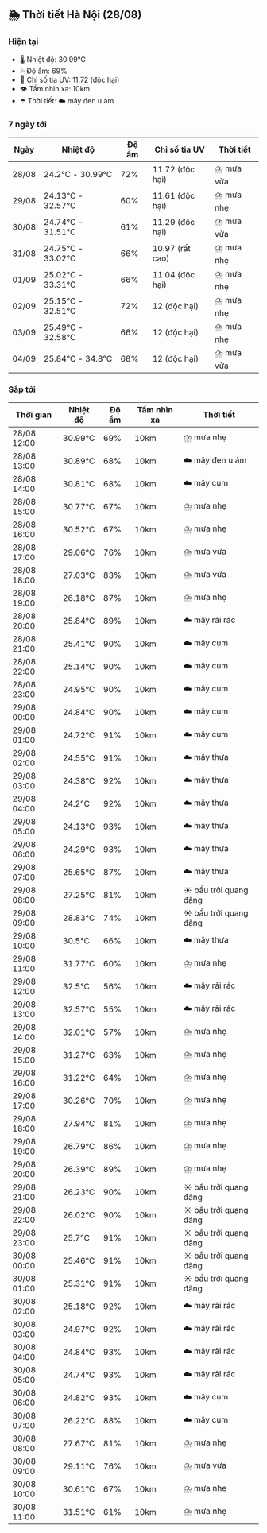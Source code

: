 ## 🌦️ Thời tiết Hà Nội (28/08)

### Hiện tại

- 🌡️ Nhiệt độ: 30.99℃
- 💦 Độ ẩm: 69%
- 🌟 Chỉ số tia UV: 11.72 (độc hại)
- 👁️ Tầm nhìn xa: 10km
- ☂️ Thời tiết: ☁️ mây đen u ám

### 7 ngày tới

| Ngày | Nhiệt độ | Độ ẩm | Chỉ số tia UV | Thời tiết |
| --- | --- | --- | --- | --- |
| 28/08 | 24.2℃ - 30.99℃ | 72% | 11.72 (độc hại) | ⛈️ mưa vừa |
| 29/08 | 24.13℃ - 32.57℃ | 60% | 11.61 (độc hại) | ⛈️ mưa nhẹ |
| 30/08 | 24.74℃ - 31.51℃ | 61% | 11.29 (độc hại) | ⛈️ mưa vừa |
| 31/08 | 24.75℃ - 33.02℃ | 66% | 10.97 (rất cao) | ⛈️ mưa nhẹ |
| 01/09 | 25.02℃ - 33.31℃ | 66% | 11.04 (độc hại) | ⛈️ mưa nhẹ |
| 02/09 | 25.15℃ - 32.51℃ | 72% | 12 (độc hại) | ⛈️ mưa nhẹ |
| 03/09 | 25.49℃ - 32.58℃ | 66% | 12 (độc hại) | ⛈️ mưa nhẹ |
| 04/09 | 25.84℃ - 34.8℃ | 68% | 12 (độc hại) | ⛈️ mưa vừa |

### Sắp tới

| Thời gian | Nhiệt độ | Độ ẩm | Tầm nhìn xa | Thời tiết |
| --- | --- | --- | --- | --- |
| 28/08 12:00 | 30.99℃ | 69% | 10km | ⛈️ mưa nhẹ |
| 28/08 13:00 | 30.89℃ | 68% | 10km | ☁️ mây đen u ám |
| 28/08 14:00 | 30.81℃ | 68% | 10km | ☁️ mây cụm |
| 28/08 15:00 | 30.77℃ | 67% | 10km | ⛈️ mưa nhẹ |
| 28/08 16:00 | 30.52℃ | 67% | 10km | ⛈️ mưa nhẹ |
| 28/08 17:00 | 29.06℃ | 76% | 10km | ⛈️ mưa vừa |
| 28/08 18:00 | 27.03℃ | 83% | 10km | ⛈️ mưa vừa |
| 28/08 19:00 | 26.18℃ | 87% | 10km | ⛈️ mưa nhẹ |
| 28/08 20:00 | 25.84℃ | 89% | 10km | ☁️ mây rải rác |
| 28/08 21:00 | 25.41℃ | 90% | 10km | ☁️ mây cụm |
| 28/08 22:00 | 25.14℃ | 90% | 10km | ☁️ mây cụm |
| 28/08 23:00 | 24.95℃ | 90% | 10km | ☁️ mây cụm |
| 29/08 00:00 | 24.84℃ | 90% | 10km | ☁️ mây cụm |
| 29/08 01:00 | 24.72℃ | 91% | 10km | ☁️ mây cụm |
| 29/08 02:00 | 24.55℃ | 91% | 10km | ☁️ mây thưa |
| 29/08 03:00 | 24.38℃ | 92% | 10km | ☁️ mây thưa |
| 29/08 04:00 | 24.2℃ | 92% | 10km | ☁️ mây thưa |
| 29/08 05:00 | 24.13℃ | 93% | 10km | ☁️ mây thưa |
| 29/08 06:00 | 24.29℃ | 93% | 10km | ☁️ mây thưa |
| 29/08 07:00 | 25.65℃ | 87% | 10km | ☁️ mây thưa |
| 29/08 08:00 | 27.25℃ | 81% | 10km | ☀️ bầu trời quang đãng |
| 29/08 09:00 | 28.83℃ | 74% | 10km | ☀️ bầu trời quang đãng |
| 29/08 10:00 | 30.5℃ | 66% | 10km | ☁️ mây thưa |
| 29/08 11:00 | 31.77℃ | 60% | 10km | ⛈️ mưa nhẹ |
| 29/08 12:00 | 32.5℃ | 56% | 10km | ☁️ mây rải rác |
| 29/08 13:00 | 32.57℃ | 55% | 10km | ☁️ mây rải rác |
| 29/08 14:00 | 32.01℃ | 57% | 10km | ⛈️ mưa nhẹ |
| 29/08 15:00 | 31.27℃ | 63% | 10km | ⛈️ mưa nhẹ |
| 29/08 16:00 | 31.22℃ | 64% | 10km | ⛈️ mưa nhẹ |
| 29/08 17:00 | 30.26℃ | 70% | 10km | ⛈️ mưa nhẹ |
| 29/08 18:00 | 27.94℃ | 81% | 10km | ⛈️ mưa nhẹ |
| 29/08 19:00 | 26.79℃ | 86% | 10km | ⛈️ mưa nhẹ |
| 29/08 20:00 | 26.39℃ | 89% | 10km | ⛈️ mưa nhẹ |
| 29/08 21:00 | 26.23℃ | 90% | 10km | ☀️ bầu trời quang đãng |
| 29/08 22:00 | 26.02℃ | 90% | 10km | ☀️ bầu trời quang đãng |
| 29/08 23:00 | 25.7℃ | 91% | 10km | ☀️ bầu trời quang đãng |
| 30/08 00:00 | 25.46℃ | 91% | 10km | ☀️ bầu trời quang đãng |
| 30/08 01:00 | 25.31℃ | 91% | 10km | ☀️ bầu trời quang đãng |
| 30/08 02:00 | 25.18℃ | 92% | 10km | ☁️ mây rải rác |
| 30/08 03:00 | 24.97℃ | 92% | 10km | ☁️ mây rải rác |
| 30/08 04:00 | 24.84℃ | 93% | 10km | ☁️ mây rải rác |
| 30/08 05:00 | 24.74℃ | 93% | 10km | ☁️ mây rải rác |
| 30/08 06:00 | 24.82℃ | 93% | 10km | ☁️ mây cụm |
| 30/08 07:00 | 26.22℃ | 88% | 10km | ☁️ mây cụm |
| 30/08 08:00 | 27.67℃ | 81% | 10km | ⛈️ mưa nhẹ |
| 30/08 09:00 | 29.11℃ | 76% | 10km | ⛈️ mưa vừa |
| 30/08 10:00 | 30.61℃ | 67% | 10km | ⛈️ mưa nhẹ |
| 30/08 11:00 | 31.51℃ | 61% | 10km | ⛈️ mưa nhẹ |

